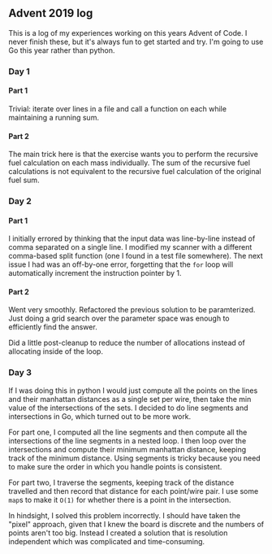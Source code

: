 ## Advent 2019 log

This is a log of my experiences working on this years Advent of Code.  I never finish these, but it's always fun to get started and try.  I'm going to use Go this year rather than python.

### Day 1

#### Part 1

Trivial: iterate over lines in a file and call a function on each while maintaining a running sum.

#### Part 2

The main trick here is that the exercise wants you to perform the recursive fuel calculation on each mass individually.  The sum of the recursive fuel calculations is not equivalent to the recursive fuel calculation of the original fuel sum.

### Day 2

#### Part 1

I initially errored by thinking that the input data was line-by-line instead of comma separated on a single line.  I modified my scanner with a different comma-based split function (one I found in a test file somewhere).  The next issue I had was an off-by-one error, forgetting that the `for` loop will automatically increment the instruction pointer by 1.

#### Part 2

Went very smoothly.  Refactored the previous solution to be paramterized.  Just doing a grid search over the parameter space was enough to efficiently find the answer.

Did a little post-cleanup to reduce the number of allocations instead of allocating inside of the loop.

### Day 3

If I was doing this in python I would just compute all the points on the lines and their manhattan distances as a single set per wire, then take the min value of the intersections of the sets.  I decided to do line segments and intersections in Go, which turned out to be more work.

For part one, I computed all the line segments and then compute all the intersections of the line segments in a nested loop.  I then loop over the intersections and compute their minimum manhattan distance, keeping track of the minimum distance.  Using segments is tricky because you need to make sure the order in which you handle points is consistent.  

For part two, I traverse the segments, keeping track of the distance travelled and then record that distance for each point/wire pair.  I use some `map`s to make it `O(1)` for whether there is a point in the intersection.

In hindsight, I solved this problem incorrectly.  I should have taken the "pixel" approach, given that I knew the board is discrete and the numbers of points aren't too big.  Instead I created a solution that is resolution independent which was complicated and time-consuming.